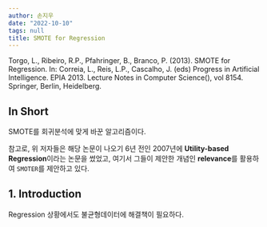 ```yaml
---
author: 손지우
date: "2022-10-10"
tags: null
title: SMOTE for Regression
---
```


Torgo, L., Ribeiro, R.P., Pfahringer, B., Branco, P. (2013). SMOTE for Regression. In: Correia, L., Reis, L.P., Cascalho, J. (eds) Progress in Artificial Intelligence. EPIA 2013. Lecture Notes in Computer Science(), vol 8154. Springer, Berlin, Heidelberg.
<!--more-->

## In Short
SMOTE를 회귀분석에 맞게 바꾼 알고리즘이다.

참고로, 위 저자들은 해당 논문이 나오기 6년 전인 2007년에 **Utility-based Regression**이라는 논문을 썼었고, 여기서 그들이 제안한 개념인 **relevance**를 활용하여 `SMOTER`를 제안하고 있다.

## 1. Introduction
Regression 상황에서도 불균형데이터에 해결책이 필요하다.
